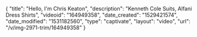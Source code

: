 {
    "title": "Hello, I'm Chris Keaton",
    "description": "Kenneth Cole Suits, Alfani Dress Shirts",
    "videoid": "164949358",
    "date_created": "1529421574",
    "date_modified": "1531182560",
    "type": "captivate",
    "layout": "video",
    "url": "\/v\/img-2971-trim\/164949358"
}